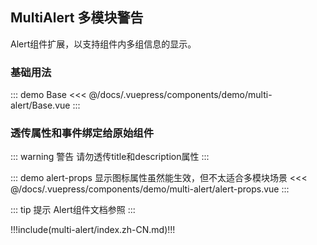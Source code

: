 ## MultiAlert 多模块警告

Alert组件扩展，以支持组件内多组信息的显示。

### 基础用法

::: demo Base
<<< @/docs/.vuepress/components/demo/multi-alert/Base.vue
:::

### 透传属性和事件绑定给原始组件
::: warning 警告
请勿透传title和description属性
:::

::: demo alert-props 显示图标属性虽然能生效，但不太适合多模块场景
<<< @/docs/.vuepress/components/demo/multi-alert/alert-props.vue
:::

::: tip 提示
Alert组件文档参照 <element-link component="Alert"></element-link>
:::


!!!include(multi-alert/index.zh-CN.md)!!!